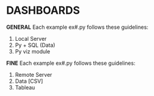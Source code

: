 # DASHBOARDS

**GENERAL**
Each example ex#.py follows these guidelines:
1. Local Server
2. Py + SQL (Data)
3. Py viz module


**FINE**
Each example ex#.py follows these guidelines:
1. Remote Server
2. Data [CSV]
3. Tableau